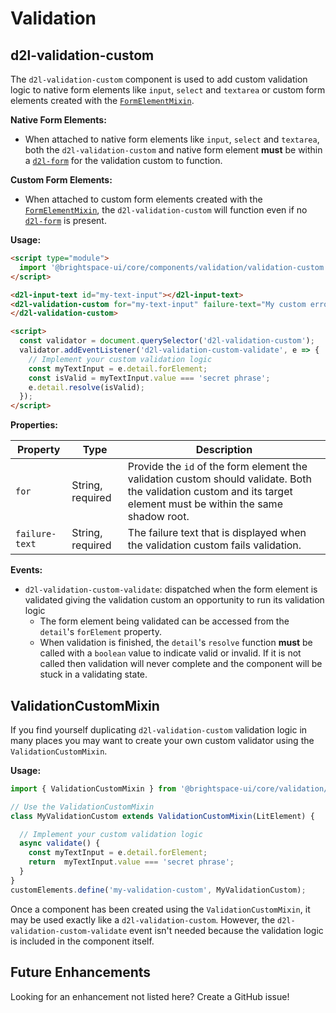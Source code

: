 # Validation
## d2l-validation-custom

The `d2l-validation-custom` component is used to add custom validation logic to native form elements like `input`, `select` and `textarea` or custom form elements created with the [`FormElementMixin`](../form/docs/form-element-mixin.md).

**Native Form Elements:**
- When attached to native form elements like `input`, `select` and `textarea`, both the `d2l-validation-custom` and native form element **must** be within a [`d2l-form`](../form/docs/form.md) for the validation custom to function.

**Custom Form Elements:**
- When attached to custom form elements created with the [`FormElementMixin`](../form/docs/form-element-mixin.md), the `d2l-validation-custom` will function even if no [`d2l-form`](../form/docs/form.md) is present.

**Usage:**
```html
<script type="module">
  import '@brightspace-ui/core/components/validation/validation-custom.js';
</script>

<d2l-input-text id="my-text-input"></d2l-input-text>
<d2l-validation-custom for="my-text-input" failure-text="My custom error message">
</d2l-validation-custom>

<script>
  const validator = document.querySelector('d2l-validation-custom');
  validator.addEventListener('d2l-validation-custom-validate', e => {
    // Implement your custom validation logic
    const myTextInput = e.detail.forElement;
    const isValid = myTextInput.value === 'secret phrase';
    e.detail.resolve(isValid);
  });
</script>
```

**Properties:**

| Property | Type | Description |
|--|--|--|
| `for` | String, required | Provide the `id` of the form element the validation custom should validate. Both the validation custom and its target element must be within the same shadow root. |
| `failure-text` | String, required |  The failure text that is displayed when the validation custom fails validation. |

**Events:**
* `d2l-validation-custom-validate`: dispatched when the form element is validated giving the validation custom an opportunity to run its validation logic
  * The form element being validated can be accessed from the `detail`'s `forElement` property.
  * When validation is finished, the `detail`'s `resolve` function **must** be called with a `boolean` value to indicate valid or invalid. If it is not called then validation will never complete and the component will be stuck in a validating state.

## ValidationCustomMixin

If you find yourself duplicating `d2l-validation-custom` validation logic in many places you may want to create your own custom validator using the `ValidationCustomMixin`.

**Usage:**
```javascript
import { ValidationCustomMixin } from '@brightspace-ui/core/validation/validation-custom-mixin.js';

// Use the ValidationCustomMixin
class MyValidationCustom extends ValidationCustomMixin(LitElement) {

  // Implement your custom validation logic
  async validate() {
    const myTextInput = e.detail.forElement;
    return  myTextInput.value === 'secret phrase';
  }
}
customElements.define('my-validation-custom', MyValidationCustom);

```

Once a component has been created using the `ValidationCustomMixin`, it may be used exactly like a `d2l-validation-custom`. However, the `d2l-validation-custom-validate` event isn't needed because the validation logic is included in the component itself.

## Future Enhancements

Looking for an enhancement not listed here? Create a GitHub issue!
